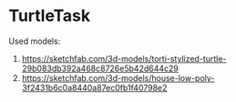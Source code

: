 # TurtleTask
Used models:
1. https://sketchfab.com/3d-models/torti-stylized-turtle-29b083db392a468c8726e5b42d644c29
2. https://sketchfab.com/3d-models/house-low-poly-3f2431b6c0a8440a87ec0fb1f40798e2
